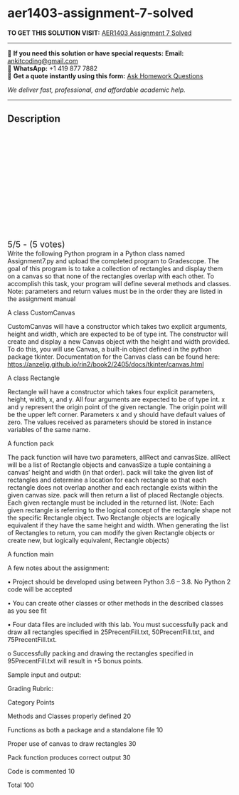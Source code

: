# aer1403-assignment-7-solved
**TO GET THIS SOLUTION VISIT:** [AER1403 Assignment 7 Solved](https://www.ankitcodinghub.com/product/403-assignment-7-solved-2/)


---

📩 **If you need this solution or have special requests:** **Email:** ankitcoding@gmail.com  
📱 **WhatsApp:** +1 419 877 7882  
📄 **Get a quote instantly using this form:** [Ask Homework Questions](https://www.ankitcodinghub.com/services/ask-homework-questions/)

*We deliver fast, professional, and affordable academic help.*

---

<h2>Description</h2>



<div class="kk-star-ratings kksr-auto kksr-align-center kksr-valign-top" data-payload="{&quot;align&quot;:&quot;center&quot;,&quot;id&quot;:&quot;115390&quot;,&quot;slug&quot;:&quot;default&quot;,&quot;valign&quot;:&quot;top&quot;,&quot;ignore&quot;:&quot;&quot;,&quot;reference&quot;:&quot;auto&quot;,&quot;class&quot;:&quot;&quot;,&quot;count&quot;:&quot;5&quot;,&quot;legendonly&quot;:&quot;&quot;,&quot;readonly&quot;:&quot;&quot;,&quot;score&quot;:&quot;5&quot;,&quot;starsonly&quot;:&quot;&quot;,&quot;best&quot;:&quot;5&quot;,&quot;gap&quot;:&quot;4&quot;,&quot;greet&quot;:&quot;Rate this product&quot;,&quot;legend&quot;:&quot;5\/5 - (5 votes)&quot;,&quot;size&quot;:&quot;24&quot;,&quot;title&quot;:&quot;AER1403  Assignment 7 Solved&quot;,&quot;width&quot;:&quot;138&quot;,&quot;_legend&quot;:&quot;{score}\/{best} - ({count} {votes})&quot;,&quot;font_factor&quot;:&quot;1.25&quot;}">

<div class="kksr-stars">

<div class="kksr-stars-inactive">
            <div class="kksr-star" data-star="1" style="padding-right: 4px">


<div class="kksr-icon" style="width: 24px; height: 24px;"></div>
        </div>
            <div class="kksr-star" data-star="2" style="padding-right: 4px">


<div class="kksr-icon" style="width: 24px; height: 24px;"></div>
        </div>
            <div class="kksr-star" data-star="3" style="padding-right: 4px">


<div class="kksr-icon" style="width: 24px; height: 24px;"></div>
        </div>
            <div class="kksr-star" data-star="4" style="padding-right: 4px">


<div class="kksr-icon" style="width: 24px; height: 24px;"></div>
        </div>
            <div class="kksr-star" data-star="5" style="padding-right: 4px">


<div class="kksr-icon" style="width: 24px; height: 24px;"></div>
        </div>
    </div>

<div class="kksr-stars-active" style="width: 138px;">
            <div class="kksr-star" style="padding-right: 4px">


<div class="kksr-icon" style="width: 24px; height: 24px;"></div>
        </div>
            <div class="kksr-star" style="padding-right: 4px">


<div class="kksr-icon" style="width: 24px; height: 24px;"></div>
        </div>
            <div class="kksr-star" style="padding-right: 4px">


<div class="kksr-icon" style="width: 24px; height: 24px;"></div>
        </div>
            <div class="kksr-star" style="padding-right: 4px">


<div class="kksr-icon" style="width: 24px; height: 24px;"></div>
        </div>
            <div class="kksr-star" style="padding-right: 4px">


<div class="kksr-icon" style="width: 24px; height: 24px;"></div>
        </div>
    </div>
</div>


<div class="kksr-legend" style="font-size: 19.2px;">
            5/5 - (5 votes)    </div>
    </div>
Write the following Python program in a Python class named Assignment7.py and upload the completed program to Gradescope. The goal of this program is to take a collection of rectangles and display them on a canvas so that none of the rectangles overlap with each other. To accomplish this task, your program will define several methods and classes. Note: parameters and return values must be in the order they are listed in the assignment manual

A class CustomCanvas

CustomCanvas will have a constructor which takes two explicit arguments, height and width, which are expected to be of type int. The constructor will create and display a new Canvas object with the height and width provided. To do this, you will use Canvas, a built-in object defined in the python package tkinter. Documentation for the Canvas class can be found here: https://anzeljg.github.io/rin2/book2/2405/docs/tkinter/canvas.html

A class Rectangle

Rectangle will have a constructor which takes four explicit parameters, height, width, x, and y. All four arguments are expected to be of type int. x and y represent the origin point of the given rectangle. The origin point will be the upper left corner. Parameters x and y should have default values of zero. The values received as parameters should be stored in instance variables of the same name.

A function pack

The pack function will have two parameters, allRect and canvasSize. allRect will be a list of Rectangle objects and canvasSize a tuple containing a canvas’ height and width (in that order). pack will take the given list of rectangles and determine a location for each rectangle so that each rectangle does not overlap another and each rectangle exists within the given canvas size. pack will then return a list of placed Rectangle objects. Each given rectangle must be included in the returned list. (Note: Each given rectangle is referring to the logical concept of the rectangle shape not the specific Rectangle object. Two Rectangle objects are logically equivalent if they have the same height and width. When generating the list of Rectangles to return, you can modify the given Rectangle objects or create new, but logically equivalent, Rectangle objects)

A function main

A few notes about the assignment:

• Project should be developed using between Python 3.6 – 3.8. No Python 2 code will be accepted

• You can create other classes or other methods in the described classes as you see fit

• Four data files are included with this lab. You must successfully pack and draw all rectangles specified in 25PrecentFill.txt, 50PrecentFill.txt, and 75PrecentFill.txt.

o Successfully packing and drawing the rectangles specified in 95PrecentFill.txt will result in +5 bonus points.

Sample input and output:

Grading Rubric:

Category Points

Methods and Classes properly defined 20

Functions as both a package and a standalone file 10

Proper use of canvas to draw rectangles 30

Pack function produces correct output 30

Code is commented 10

Total 100
